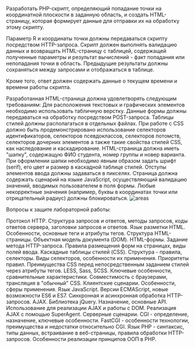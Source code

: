 Разработать PHP-скрипт, определяющий попадание точки на координатной плоскости в заданную область, и создать HTML-страницу, которая формирует данные для отправки их на обработку этому скрипту.

Параметр R и координаты точки должны передаваться скрипту посредством HTTP-запроса. Скрипт должен выполнять валидацию данных и возвращать HTML-страницу с таблицей, содержащей полученные параметры и результат вычислений - факт попадания или непопадания точки в область. Предыдущие результаты должны сохраняться между запросами и отображаться в таблице.

Кроме того, ответ должен содержать данные о текущем времени и времени работы скрипта.

Разработанная HTML-страница должна удовлетворять следующим требованиям:
Для расположения текстовых и графических элементов необходимо использовать табличную верстку.
Данные формы должны передаваться на обработку посредством POST-запроса.
Таблицы стилей должны располагаться в отдельных файлах.
При работе с CSS должно быть продемонстрировано использование селекторов идентификаторов, селекторов псевдоклассов, селекторов потомств, селекторов дочерних элементов а также такие свойства стилей CSS, как наследование и каскадирование.
HTML-страница должна иметь "шапку", содержащую ФИО студента, номер группы и новер варианта. При оформлении шапки необходимо явным образом задать шрифт (serif), его цвет и размер в каскадной таблице стилей.
Отступы элементов ввода должны задаваться в пикселях.
Страница должна содержать сценарий на языке JavaScript, осуществляющий валидацию значений, вводимых пользователем в поля формы. Любые некорректные значения (например, буквы в координатах точки или отрицательный радиус) должны блокироваться.
![areas](https://github.com/JABAN111/weblab1/assets/130747945/cc8d9832-f618-4e61-8998-184ca5df2e98)

Вопросы к защите лабораторной работы:

Протокол HTTP. Структура запросов и ответов, методы запросов, коды ответов сервера, заголовки запросов и ответов.
Язык разметки HTML. Особенности, основные теги и атрибуты тегов.
Структура HTML-страницы. Объектная модель документа (DOM).
HTML-формы. Задание метода HTTP-запроса. Правила размещения форм на страницах, виды полей ввода.
Каскадные таблицы стилей (CSS). Структура - правила, селекторы. Виды селекторов, особенности их применения. Приоритеты правил. Преимущества CSS перед непосредственным заданием стилей через атрибуты тегов.
LESS, Sass, SCSS. Ключевые особенности, сравнительные характеристики. Совместимость с браузерами, трансляция в "обычный" CSS.
Клиентские сценарии. Особенности, сферы применения. Язык JavaScript.
Версии ECMAScript, новые возможности ES6 и ES7.
Синхронная и асинхронная обработка HTTP-запросов. AJAX.
Библиотека jQuery. Назначение, основные API. Использование для реализации AJAX и работы с DOM.
Реализация AJAX с помощью SuperAgent.
Серверные сценарии. CGI - определение, назначение, ключевые особенности.
FastCGI - особенности технологии, преимущества и недостатки относительно CGI.
Язык PHP - синтаксис, типы данных, встраивание в веб-страницы, правила обработки HTTP-запросов. Особенности реализации принципов ООП в PHP.
